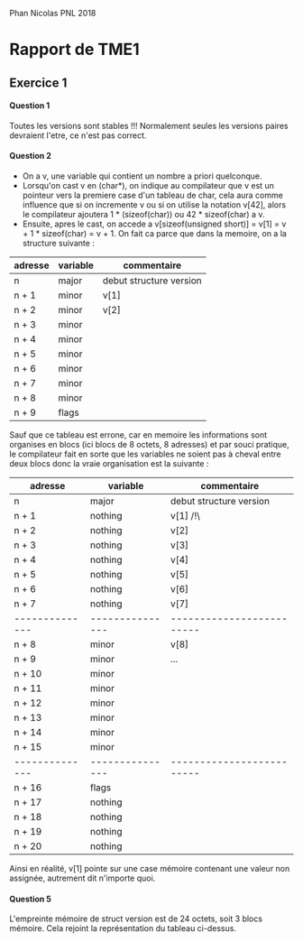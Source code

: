 
Phan
Nicolas
PNL 2018

Rapport de TME1
================================================================================

Exercice 1
--------------------------------------------------------------------------------

#### Question 1

Toutes les versions sont stables !!! Normalement seules les versions paires devraient l'etre, ce n'est pas correct.

#### Question 2

 - On a v, une variable qui contient un nombre a priori quelconque.
 - Lorsqu'on cast v en (char\*), on indique au compilateur que v est un pointeur vers la premiere case d'un tableau de char, cela aura comme influence que si on incremente v ou si on utilise la notation v[42], alors le compilateur ajoutera 1 * (sizeof(char)) ou 42 * sizeof(char) a v.
 - Ensuite, apres le cast, on accede a v[sizeof(unsigned short)] = v[1] = v + 1 \* sizeof(char) = v + 1. On fait ca parce que dans la memoire, on a la structure suivante :

 | adresse	| variable	| commentaire		  |
 |--------------|---------------|-------------------------|
 | n		| major		| debut structure version | 
 | n + 1	| minor		| v[1] 			  |
 | n + 2	| minor		| v[2] 			  |
 | n + 3	| minor		| 			  |
 | n + 4	| minor		| 			  |
 | n + 5	| minor		| 			  |
 | n + 6	| minor		| 			  |
 | n + 7	| minor		| 			  |
 | n + 8	| minor		| 			  |
 | n + 9	| flags		|			  |

 Sauf que ce tableau est errone, car en memoire les informations sont organises en blocs (ici blocs de 8 octets, 8 adresses) et par souci pratique, le compilateur fait en sorte que les variables ne soient pas à cheval entre deux blocs donc la vraie organisation est la suivante :

 | adresse	| variable	| commentaire		  |
 |--------------|---------------|-------------------------|
 | n		| major		| debut structure version | 
 | n + 1	| nothing	| v[1] /!\		  |
 | n + 2	| nothing	| v[2]			  | 
 | n + 3	| nothing	| v[3]			  | 
 | n + 4	| nothing	| v[4]			  | 
 | n + 5	| nothing	| v[5]			  | 
 | n + 6	| nothing	| v[6]			  | 
 | n + 7	| nothing	| v[7]			  | 
 |--------------|---------------|-------------------------|
 | n + 8	| minor 	| v[8] 			  | 
 | n + 9	| minor		| ... 			  | 
 | n + 10	| minor		| 			  | 
 | n + 11	| minor		| 			  | 
 | n + 12	| minor		| 			  | 
 | n + 13	| minor		| 			  | 
 | n + 14	| minor		| 			  | 
 | n + 15	| minor		| 			  | 
 |--------------|---------------|-------------------------|
 | n + 16	| flags		| 			  | 
 | n + 17	| nothing	| 			  | 
 | n + 18	| nothing	| 			  | 
 | n + 19	| nothing	| 			  | 
 | n + 20	| nothing	| 			  | 

 Ainsi en réalité, v[1] pointe sur une case mémoire contenant une valeur non assignée, autrement dit n'importe quoi.

#### Question 5

L'empreinte mémoire de struct version est de 24 octets, soit 3 blocs mémoire.
Cela rejoint la représentation du tableau ci-dessus.

